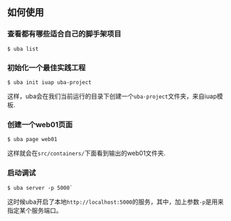 
## 如何使用

### 查看都有哪些适合自己的脚手架项目

```
$ uba list
```

### 初始化一个最佳实践工程

```
$ uba init iuap uba-project
```

这样，uba会在我们当前运行的目录下创建一个`uba-project`文件夹，来自iuap模板.

### 创建一个web01页面

```
$ uba page web01
```

这样就会在`src/containers/`下面看到输出的web01文件夹.

### 启动调试

```
$ uba server -p 5000`
```

这时候uba开启了本地`http://localhost:5000`的服务，其中，加上参数`-p`是用来指定某个服务端口。
